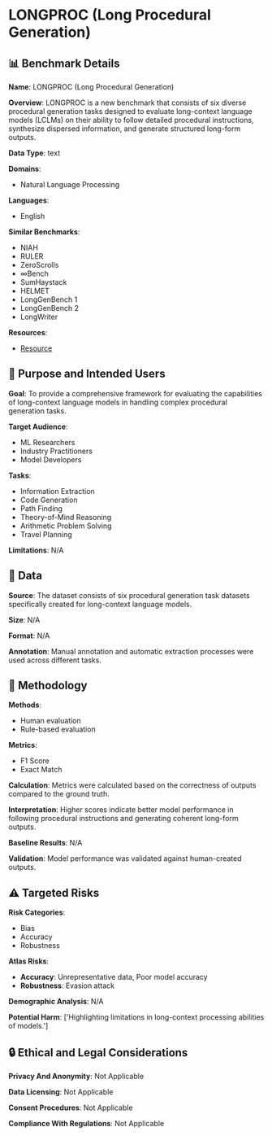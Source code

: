 # LONGPROC (Long Procedural Generation)

## 📊 Benchmark Details

**Name**: LONGPROC (Long Procedural Generation)

**Overview**: LONGPROC is a new benchmark that consists of six diverse procedural generation tasks designed to evaluate long-context language models (LCLMs) on their ability to follow detailed procedural instructions, synthesize dispersed information, and generate structured long-form outputs.

**Data Type**: text

**Domains**:
- Natural Language Processing

**Languages**:
- English

**Similar Benchmarks**:
- NIAH
- RULER
- ZeroScrolls
- ∞Bench
- SumHaystack
- HELMET
- LongGenBench 1
- LongGenBench 2
- LongWriter

**Resources**:
- [Resource](https://princeton-pli.github.io/LongProc)

## 🎯 Purpose and Intended Users

**Goal**: To provide a comprehensive framework for evaluating the capabilities of long-context language models in handling complex procedural generation tasks.

**Target Audience**:
- ML Researchers
- Industry Practitioners
- Model Developers

**Tasks**:
- Information Extraction
- Code Generation
- Path Finding
- Theory-of-Mind Reasoning
- Arithmetic Problem Solving
- Travel Planning

**Limitations**: N/A

## 💾 Data

**Source**: The dataset consists of six procedural generation task datasets specifically created for long-context language models.

**Size**: N/A

**Format**: N/A

**Annotation**: Manual annotation and automatic extraction processes were used across different tasks.

## 🔬 Methodology

**Methods**:
- Human evaluation
- Rule-based evaluation

**Metrics**:
- F1 Score
- Exact Match

**Calculation**: Metrics were calculated based on the correctness of outputs compared to the ground truth.

**Interpretation**: Higher scores indicate better model performance in following procedural instructions and generating coherent long-form outputs.

**Baseline Results**: N/A

**Validation**: Model performance was validated against human-created outputs.

## ⚠️ Targeted Risks

**Risk Categories**:
- Bias
- Accuracy
- Robustness

**Atlas Risks**:
- **Accuracy**: Unrepresentative data, Poor model accuracy
- **Robustness**: Evasion attack

**Demographic Analysis**: N/A

**Potential Harm**: ['Highlighting limitations in long-context processing abilities of models.']

## 🔒 Ethical and Legal Considerations

**Privacy And Anonymity**: Not Applicable

**Data Licensing**: Not Applicable

**Consent Procedures**: Not Applicable

**Compliance With Regulations**: Not Applicable
